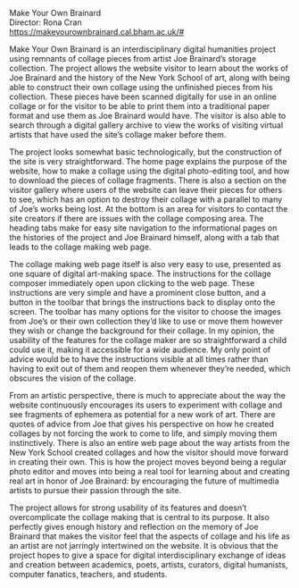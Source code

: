 Make Your Own Brainard   
Director: Rona Cran   
https://makeyourownbrainard.cal.bham.ac.uk/#   

Make Your Own Brainard is an interdisciplinary digital humanities project using remnants of collage pieces from artist Joe Brainard’s storage collection. 
The project allows the website visitor to learn about the works of Joe Brainard and the history of the New York School of art, 
along with being able to construct their own collage using the unfinished pieces from his collection. 
These pieces have been scanned digitally for use in an online collage or for the visitor to be able to print them into a traditional paper format and use them as 
Joe Brainard would have. The visitor is also able to search through a digital gallery archive to view the works of visiting virtual artists that have used the site’s 
collage maker before them.    

The project looks somewhat basic technologically, but the construction of the site is very straightforward. The home page explains the purpose of the website, 
how to make a collage using the digital photo-editing tool, and how to download the pieces of collage fragments. There is also a section on the visitor gallery 
where users of the website can leave their pieces for others to see, which has an option to destroy their collage with a parallel to many of Joe’s works being lost.
At the bottom is an area for visitors to contact the site creators if there are issues with the collage composing area. 
The heading tabs make for easy site navigation to the informational pages on the histories of the project and Joe Brainard himself, 
along with a tab that leads to the collage making web page.    

The collage making web page itself is also very easy to use, presented as one square of digital art-making space. 
The instructions for the collage composer immediately open upon clicking to the web page. 
These instructions are very simple and have a prominent close button, and a button in the toolbar that brings the instructions back to display onto the screen. 
The toolbar has many options for the visitor to choose the images from Joe’s or their own collection 
they’d like to use or move them however they wish or change the background for their collage. In my opinion, the usability of the 
features for the collage maker are so straightforward a child could use it, making it accessible for a wide audience.
My only point of advice would be to have the instructions visible at all times rather than having to exit out of them and reopen them whenever they’re needed, 
which obscures the vision of the collage.    

From an artistic perspective, there is much to appreciate about the way the website continuously encourages its users to experiment with collage and see fragments 
of ephemera as potential for a new work of art. There are quotes of advice from Joe that gives his perspective on how he created collages by not forcing the work 
to come to life, and simply moving them instinctively. There is also an entire web page about the way artists from the New York School created collages and how the 
visitor should move forward in creating their own. This is how the project moves beyond being a regular photo editor and moves into being a real tool for learning 
about and creating real art in honor of Joe Brainard: by encouraging the future of multimedia artists to pursue their passion through the site.    

The project allows for strong usability of its features and doesn’t overcomplicate the collage making that is central to its purpose.
It also perfectly gives enough history and reflection on the memory of Joe Brainard that makes the visitor feel that the aspects of collage and 
his life as an artist are not jarringly intertwined on the website. It is obvious that the project hopes to give a space for digital interdisciplinary 
exchange of ideas and creation between academics, poets, artists, curators, digital humanists, computer fanatics, teachers, and students.    

